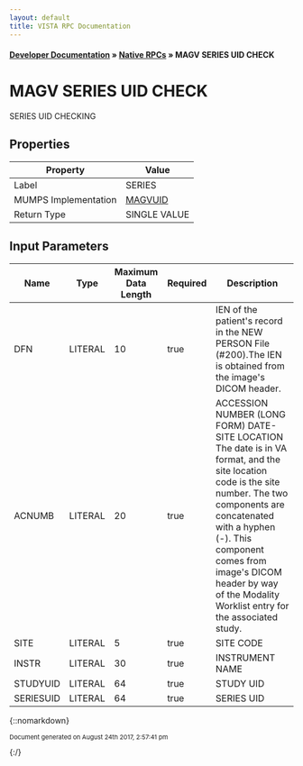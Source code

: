 ```yaml
---
layout: default
title: VISTA RPC Documentation
---
```


#### [Developer Documentation](../index) &#187; [Native RPCs](TableOfContents) &#187; MAGV SERIES UID CHECK<br/>
# MAGV SERIES UID CHECK

SERIES UID CHECKING

## Properties

Property | Value
--- | ---
Label | SERIES
MUMPS Implementation | [MAGVUID](http://code.osehra.org/dox/Routine_MAGVUID_source.html)
Return Type | SINGLE VALUE


## Input Parameters

Name | Type | Maximum Data Length | Required | Description
--- | --- | --- | --- | ---
DFN | LITERAL | 10 | true | IEN of the patient&#x27;s record in the NEW PERSON File (#200).The IEN is obtained from the image&#x27;s DICOM header.
ACNUMB | LITERAL | 20 | true | ACCESSION NUMBER (LONG FORM)  DATE-SITE LOCATION  The date is in VA format, and the site location code is the site number.  The two components are concatenated with a hyphen (-).  This component comes from image&#x27;s DICOM header by way of the  Modality Worklist entry for the associated study.
SITE | LITERAL | 5 | true | SITE CODE
INSTR | LITERAL | 30 | true | INSTRUMENT NAME
STUDYUID | LITERAL | 64 | true | STUDY UID
SERIESUID | LITERAL | 64 | true | SERIES UID



{::nomarkdown} <br/><p style="font-size: 11px">Document generated on August 24th 2017, 2:57:41 pm</p>{:/}